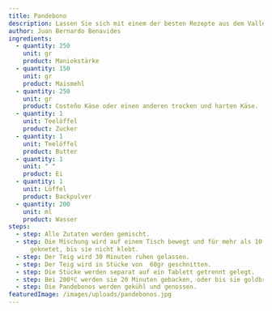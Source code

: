 ```yaml
---
title: Pandebono
description: Lassen Sie sich mit einem der besten Rezepte aus dem Valle del Cauca verwöhnen.
author: Juan Bernardo Benavides
ingredients:
  - quantity: 250
    unit: gr
    product: Maniokstärke
  - quantity: 150
    unit: gr
    product: Maismehl
  - quantity: 250
    unit: gr
    product: Costeño Käse oder einen anderen trocken und harten Käse.
  - quantity: 1
    unit: Teelöffel
    product: Zucker
  - quantity: 1
    unit: Teelöffel
    product: Butter
  - quantity: 1
    unit: " "
    product: Ei
  - quantity: 1
    unit: Löffel
    product: Backpulver
  - quantity: 200
    unit: ml
    product: Wasser
steps:
  - step: Alle Zutaten werden gemischt.
  - step: Die Mischung wird auf einem Tisch bewegt und für mehr als 10 Minuten
      geknetet, bis sie nicht klebt.
  - step: Der Teig wird 30 Minuten ruhen gelassen.
  - step: Der Teig wird in Stücke von  60gr geschnitten.
  - step: Die Stücke werden separat auf ein Tablett getrennt gelegt.
  - step: Bei 200ºC werden sie 20 Minuten gebacken, oder bis sie goldbraun sind.
  - step: Die Pandebonos werden gekühl und genossen.
featuredImage: /images/uploads/pandebonos.jpg
---
```

